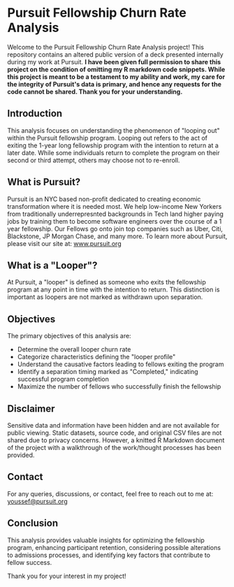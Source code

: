# Pursuit Fellowship Churn Rate Analysis

Welcome to the Pursuit Fellowship Churn Rate Analysis project! This repository contains an altered public version of a deck presented internally during my work at Pursuit. **I have been given full permission to share this project on the condition of omitting my R markdown code snippets. While this project is meant to be a testament to my ability and work, my care for the integrity of Pursuit's data is primary, and hence any requests for the code cannot be shared. Thank you for your understanding.**

## Introduction

This analysis focuses on understanding the phenomenon of "looping out" within the Pursuit fellowship program. Looping out refers to the act of exiting the 1-year long fellowship program with the intention to return at a later date. While some individuals return to complete the program on their second or third attempt, others may choose not to re-enroll.

## What is Pursuit?

Pursuit is an NYC based non-profit dedicated to creating economic transformation where it is needed most. We help low-income New Yorkers from traditionally underrepresnted backgrounds in Tech land higher paying jobs by training them to become software engineers over the course of a 1 year fellowship. Our Fellows go onto join top companies such as Uber, Citi, Blackstone, JP Morgan Chase, and many more. To learn more about Pursuit, please visit our site at: www.pursuit.org

## What is a "Looper"?

At Pursuit, a "looper" is defined as someone who exits the fellowship program at any point in time with the intention to return. This distinction is important as loopers are not marked as withdrawn upon separation. 

## Objectives

The primary objectives of this analysis are:

- Determine the overall looper churn rate
- Categorize characteristics defining the "looper profile"
- Understand the causative factors leading to fellows exiting the program
- Identify a separation timing marked as "Completed," indicating successful program completion
- Maximize the number of fellows who successfully finish the fellowship

## Disclaimer

Sensitive data and information have been hidden and are not available for public viewing. Static datasets, source code, and original CSV files are not shared due to privacy concerns. However, a knitted R Markdown document of the project with a walkthrough of the work/thought processes has been provided.

## Contact

For any queries, discussions, or contact, feel free to reach out to me at: youssef@pursuit.org

## Conclusion

This analysis provides valuable insights for optimizing the fellowship program, enhancing participant retention, considering possible alterations to admissions processes, and identifying key factors that contribute to fellow success.

Thank you for your interest in my project!

